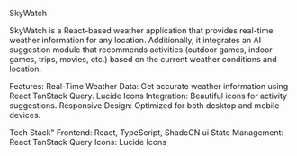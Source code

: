 SkyWatch

SkyWatch is a React-based weather application that provides real-time weather information for any location. Additionally, it integrates an AI suggestion module that recommends activities (outdoor games, indoor games, trips, movies, etc.) based on the current weather conditions and location.

Features:
Real-Time Weather Data: Get accurate weather information using React TanStack Query.
Lucide Icons Integration: Beautiful icons for activity suggestions.
Responsive Design: Optimized for both desktop and mobile devices.

Tech Stack"
Frontend: React, TypeScript, ShadeCN ui
State Management: React TanStack Query
Icons: Lucide Icons